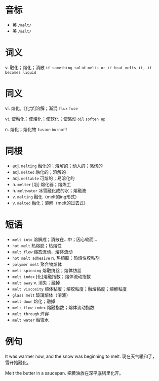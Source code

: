 # 音标

- 英 `/melt/`
- 美 `/mɛlt/`

# 词义

v. 融化；熔化；消散
`if something solid melts or if heat melts it, it becomes liquid`

# 同义

vi. 熔化，[化学]溶解；渐混
`flux` `fuse`

vt. 使融化；使熔化；使软化；使感动
`oil` `soften up`

n. 熔化；熔化物
`fusion` `burnoff`

# 同根

- adj. `melting` 融化的；溶解的；动人的；感伤的
- adj. `melted` 融化的；溶解的
- adj. `meltable` 可熔的；易溶化的
- n. `melter` [冶] 熔化器；熔炼工
- n. `meltwater` 冰雪融化成的水；熔融液
- v. `melting` 融化（melt的ing形式）
- v. `melted` 融化；溶解（melt的过去式）

# 短语

- `melt into` 溶解成；消散在…中；因心软而…
- `hot melt` 热熔胶；热熔性
- `melt flow` 熔态流动，熔体流动
- `hot melt adhesive` n. 热熔胶；热熔性胶粘剂
- `polymer melt` 聚合物熔体
- `melt spinning` 熔融纺丝；熔体纺丝
- `melt index` [化]熔融指数；熔体流动指数
- `melt away` v. 消失；融掉
- `melt viscosity` 熔体粘度；熔胶粘度；融熔黏度；熔解粘度
- `glass melt` 玻璃熔体（溶液）
- `melt down` 熔化；融掉
- `melt flow index` 熔融指数；熔体流动指数
- `melt through` 焊穿
- `melt water` 融雪水

# 例句

It was warmer now, and the snow was beginning to melt.
现在天气暖和了，雪开始融化。

Melt the butter in a saucepan.
把黄油放在深平底锅里化开。


